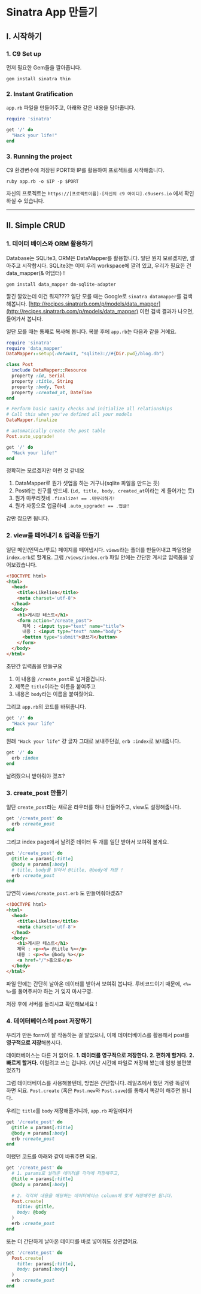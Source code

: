 # Sinatra App 만들기

## I. 시작하기
### 1. C9 Set up
먼저 필요한 Gem들을 깔아줍니다.
```
gem install sinatra thin
```

### 2. Instant Gratification
`app.rb` 파일을 만들어주고, 아래와 같은 내용을 담아줍니다.
```ruby
require 'sinatra'

get '/' do
  "Hack your life!"
end
```

### 3. Running the project
C9 환경변수에 저장된 PORT와 IP를 활용하여 프로젝트를 시작해줍니다.
```
ruby app.rb -o $IP -p $PORT
```
자신의 프로젝트는 
`https://[프로젝트이름]-[자신의 c9 아이디].c9users.io` 에서 확인하실 수 있습니다.

---
## II. Simple CRUD
### 1. 데이터 베이스와 ORM 활용하기
Database는 SQLite3, ORM은 DataMapper를 활용합니다.
일단 뭔지 모르겠지만, 깔아주고 시작합시다.
SQLite3는 이미 우리 workspace에 깔려 있고,
우리가 필요한 건 data_mapper(& 어댑터) !
```
gem install data_mapper dm-sqlite-adapter
```

깔긴 깔았는데 이건 뭐지????
일단 모를 때는 Google로 `sinatra datamapper`를 검색해봅니다.
[http://recipes.sinatrarb.com/p/models/data_mapper](http://recipes.sinatrarb.com/p/models/data_mapper)
이런 검색 결과가 나오면, 들어가서 봅니다.

일단 모를 때는 통째로 복사해 봅니다.
복붙 후에 `app.rb`는 다음과 같을 거에요.
```ruby
require 'sinatra'
require 'data_mapper'
DataMapper::setup(:default, "sqlite3://#{Dir.pwd}/blog.db")

class Post
  include DataMapper::Resource
  property :id, Serial
  property :title, String
  property :body, Text
  property :created_at, DateTime
end

# Perform basic sanity checks and initialize all relationships
# Call this when you've defined all your models
DataMapper.finalize

# automatically create the post table
Post.auto_upgrade!

get '/' do
  "Hack your life!"
end
```
정확히는 모르겠지만 이런 것 같네요
1. DataMapper로 뭔가 셋업을 하는 거구나(sqlite 파일을 만드는 듯)
2. Post라는 친구를 만드네. (`id, title, body, created_at`이라는 게 들어가는 듯)
3. 뭔가 마무리짓네 `.finalize! == .마무리하기!`
4. 뭔가 자동으로 업글하네 `.auto_upgrade! == .업글!`

감만 잡으면 됩니다.

### 2. view를 떼어내기 & 입력폼 만들기
일단 메인(인덱스/루트) 페이지를 떼어냅시다.
`views`라는 폴더를 만들어내고 파일명을 `index.erb`로 할게요.
그럼 `/views/index.erb` 파일 안에는 간단한 게시글 입력폼을 넣어보겠습니다.

```html
<!DOCTYPE html>
<html>
  <head>
    <title>Likelion</title>
    <meta charset='utf-8'>
  </head>
  <body>
    <h1>게시판 테스트</h1>
    <form action="/create_post">
      제목 : <input type="text" name="title">
      내용 : <input type="text" name="body">
      <button type="submit">글쓰기</button>
    </form>
  </body>
</html>
```
초단간 입력폼을 만들구요
1. 이 내용을 `/create_post`로 넘겨줄겁니다.
2. 제목은 `title`이라는 이름을 붙여주고
3. 내용은 `body`라는 이름을 붙여줬어요.

그리고 `app.rb`의 코드를 바꿔줍니다.
```ruby
get '/' do
  "Hack your life"
end
```
원래 `"Hack your life"` 걍 글자 그대로 보내주던걸, `erb :index`로 보내줍니다.
```ruby
get '/' do
  erb :index
end
```

날려줬으니 받아줘야 겠죠?

### 3. create_post 만들기
일단 `create_post`라는 새로운 라우터를 하나 만들어주고, view도 설정해줍니다.
```ruby
get '/create_post' do
  erb :create_post
end
```
그리고 index page에서 날려준 데이터 두 개를 일단 받아서 보여줘 볼게요.
```ruby
get '/create_post' do
  @title = params[:title] 
  @body = params[:body]
  # title, body를 받아서 @title, @body에 저장 !
  erb :create_post
end
```

당연히 `views/create_post.erb` 도 만들어줘야겠죠?
```html
<!DOCTYPE html>
<html>
  <head>
    <title>Likelion</title>
    <meta charset='utf-8'>
  </head>
  <body>
    <h1>게시판 테스트</h1>
    제목 : <p><%= @title %></p>
    내용 : <p><%= @body %></p>
    <a href="/">홈으로</a>
  </body>
</html>
```

파일 안에는 간단히 날아온 데이터를 받아서 보여줘 봅니다.
루비코드이기 때문에, `<%= %>`를 둘어주셔야 하는 거 잊지 마시구영.

저장 후에 서버를 돌리시고 확인해보세요 !

### 4. 데이터베이스에 post 저장하기
우리가 만든 form이 잘 작동하는 걸 알았으니, 
이제 데이터베이스를 활용해서 post를 **영구적으로 저장**해봅시다.

데이터베이스는 다른 거 없어요.
**1. 데이터를 영구적으로 저장한다.**
**2. 편하게 할거다.**
**2. 빠르게 할거다.**
이럴려고 쓰는 겁니다.
(지난 시간에 파일로 저장해 봤는데 엄청 불편했었죠?)

그럼 데이터베이스를 사용해볼텐데, 방법은 간단합니다.
레일즈에서 했던 거랑 똑같이 하면 되요.
`Post.create` (혹은 `Post.new`와 `Post.save`)를 통해서 똑같이 해주면 됩니다.

우리는 `title`를 `body` 저장해줄거니까, `app.rb` 파일에다가  
```ruby
get '/create_post' do
  @title = params[:title]
  @body = params[:body]
  erb :create_post
end
```

이랬던 코드를 아래와 같이 바꿔주면 되요.
```ruby
get '/create_post' do
  # 1. params로 날라온 데이터를 각각에 저장해주고,
  @title = params[:title]
  @body = params[:body]
  
  # 2. 각각의 내용을 해당하는 데이터베이스 column에 맞게 저장해주면 됩니다.
  Post.create(
    title: @title,
    body: @body
  )
  erb :create_post
end
```

또는 더 간단하게 날아온 데이터를 바로 넣어줘도 상관없어요.
```ruby
get '/create_post' do
  Post.create(
    title: params[:title],
    body: params[:body]
  )
  erb :create_post
end
```

